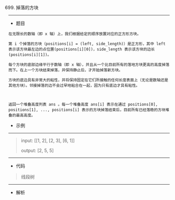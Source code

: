 699. 掉落的方块
----------
 - 题目
>
>
    在无限长的数轴（即 x 轴）上，我们根据给定的顺序放置对应的正方形方块。

    第 i 个掉落的方块（positions[i] = (left, side_length)）是正方形，其中 left 表示该方块最左边的点位置(positions[i][0])，side_length 表示该方块的边长(positions[i][1])。
    
    每个方块的底部边缘平行于数轴（即 x 轴），并且从一个比目前所有的落地方块更高的高度掉落而下。在上一个方块结束掉落，并保持静止后，才开始掉落新方块。
    
    方块的底边具有非常大的粘性，并将保持固定在它们所接触的任何长度表面上（无论是数轴还是其他方块）。邻接掉落的边不会过早地粘合在一起，因为只有底边才具有粘性。
    
     
    
    返回一个堆叠高度列表 ans 。每一个堆叠高度 ans[i] 表示在通过 positions[0], positions[1], ..., positions[i] 表示的方块掉落结束后，目前所有已经落稳的方块堆叠的最高高度。

 - 示例
 ----------
> input: [[1, 2], [2, 3], [6, 1]]
> 
> 
> output: [2, 5, 5]
>
 ----------
 - 代码
 > 线段树
>
    
  ----------
 - 解析
 >
> 
